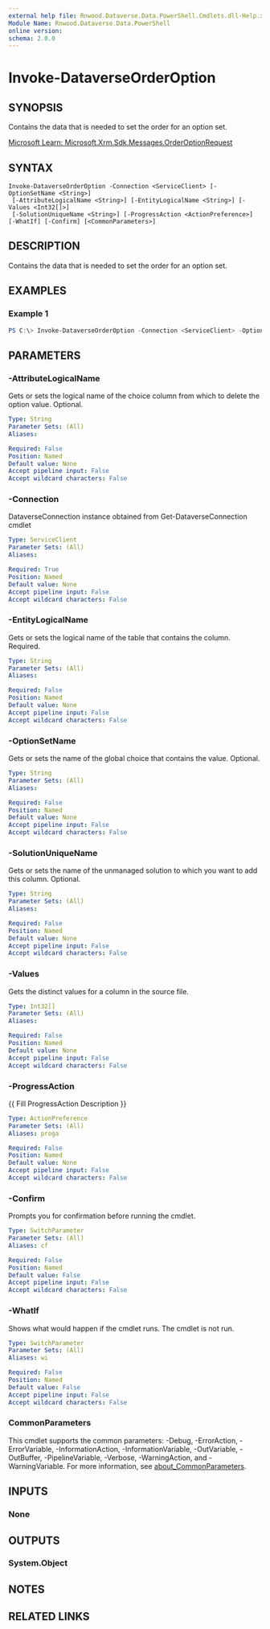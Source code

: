 ```yaml
---
external help file: Rnwood.Dataverse.Data.PowerShell.Cmdlets.dll-Help.xml
Module Name: Rnwood.Dataverse.Data.PowerShell
online version:
schema: 2.0.0
---
```


# Invoke-DataverseOrderOption

## SYNOPSIS
Contains the data that is needed to set the order for an option set.

[Microsoft Learn: Microsoft.Xrm.Sdk.Messages.OrderOptionRequest](https://learn.microsoft.com/dotnet/api/Microsoft.Xrm.Sdk.Messages.OrderOptionRequest)

## SYNTAX

```
Invoke-DataverseOrderOption -Connection <ServiceClient> [-OptionSetName <String>]
 [-AttributeLogicalName <String>] [-EntityLogicalName <String>] [-Values <Int32[]>]
 [-SolutionUniqueName <String>] [-ProgressAction <ActionPreference>] [-WhatIf] [-Confirm] [<CommonParameters>]
```

## DESCRIPTION
Contains the data that is needed to set the order for an option set.

## EXAMPLES

### Example 1
```powershell
PS C:\> Invoke-DataverseOrderOption -Connection <ServiceClient> -OptionSetName <String> -AttributeLogicalName <String> -EntityLogicalName <String> -Values <Int32> -SolutionUniqueName <String>
```

## PARAMETERS

### -AttributeLogicalName
Gets or sets the logical name of the choice column from which to delete the option value. Optional.

```yaml
Type: String
Parameter Sets: (All)
Aliases:

Required: False
Position: Named
Default value: None
Accept pipeline input: False
Accept wildcard characters: False
```

### -Connection
DataverseConnection instance obtained from Get-DataverseConnection cmdlet

```yaml
Type: ServiceClient
Parameter Sets: (All)
Aliases:

Required: True
Position: Named
Default value: None
Accept pipeline input: False
Accept wildcard characters: False
```

### -EntityLogicalName
Gets or sets the logical name of the table that contains the column. Required.

```yaml
Type: String
Parameter Sets: (All)
Aliases:

Required: False
Position: Named
Default value: None
Accept pipeline input: False
Accept wildcard characters: False
```

### -OptionSetName
Gets or sets the name of the global choice that contains the value. Optional.

```yaml
Type: String
Parameter Sets: (All)
Aliases:

Required: False
Position: Named
Default value: None
Accept pipeline input: False
Accept wildcard characters: False
```

### -SolutionUniqueName
Gets or sets the name of the unmanaged solution to which you want to add this column. Optional.

```yaml
Type: String
Parameter Sets: (All)
Aliases:

Required: False
Position: Named
Default value: None
Accept pipeline input: False
Accept wildcard characters: False
```

### -Values
Gets the distinct values for a column in the source file.

```yaml
Type: Int32[]
Parameter Sets: (All)
Aliases:

Required: False
Position: Named
Default value: None
Accept pipeline input: False
Accept wildcard characters: False
```

### -ProgressAction
{{ Fill ProgressAction Description }}

```yaml
Type: ActionPreference
Parameter Sets: (All)
Aliases: proga

Required: False
Position: Named
Default value: None
Accept pipeline input: False
Accept wildcard characters: False
```

### -Confirm
Prompts you for confirmation before running the cmdlet.

```yaml
Type: SwitchParameter
Parameter Sets: (All)
Aliases: cf

Required: False
Position: Named
Default value: False
Accept pipeline input: False
Accept wildcard characters: False
```

### -WhatIf
Shows what would happen if the cmdlet runs. The cmdlet is not run.

```yaml
Type: SwitchParameter
Parameter Sets: (All)
Aliases: wi

Required: False
Position: Named
Default value: False
Accept pipeline input: False
Accept wildcard characters: False
```

### CommonParameters
This cmdlet supports the common parameters: -Debug, -ErrorAction, -ErrorVariable, -InformationAction, -InformationVariable, -OutVariable, -OutBuffer, -PipelineVariable, -Verbose, -WarningAction, and -WarningVariable. For more information, see [about_CommonParameters](http://go.microsoft.com/fwlink/?LinkID=113216).

## INPUTS

### None
## OUTPUTS

### System.Object
## NOTES

## RELATED LINKS
